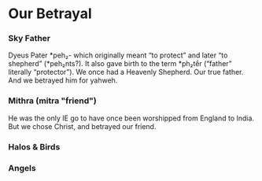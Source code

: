 # Our Betrayal


### Sky Father
Dyeus Pater *peh₂- which originally meant “to protect” and later “to shepherd” (*peh₂nts?). It also gave birth to the term *ph₂tḗr (“father” literally “protector”).
We once had a Heavenly Shepherd. Our true father. And we betrayed him for yahweh.

### Mithra (mitra "friend")
He was the only IE go to have once been worshipped from England to India. But we chose Christ, and betrayed our friend.


### Halos & Birds

### Angels